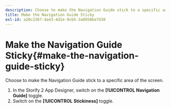 ```yaml
---
description: Choose to make the Navigation Guide stick to a specific area of the screen.
title: Make the Navigation Guide Sticky
exl-id: a20c2367-4a43-4d1e-9cb5-3a0958be7d38
---
```

# Make the Navigation Guide Sticky{#make-the-navigation-guide-sticky}

Choose to make the Navigation Guide stick to a specific area of the screen.

1. In the Storify 2 App Designer, switch on the **[!UICONTROL Navigation Guide]** toggle.
1. Switch on the **[!UICONTROL Stickiness]** toggle.
